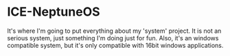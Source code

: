 # ICE-NeptuneOS
It's where I'm going to put everything about my 'system' project. 
It is not an serious system, just something I'm doing just for fun.
Also, it's an windows compatible system, but it's only compatible
with 16bit windows applications.
